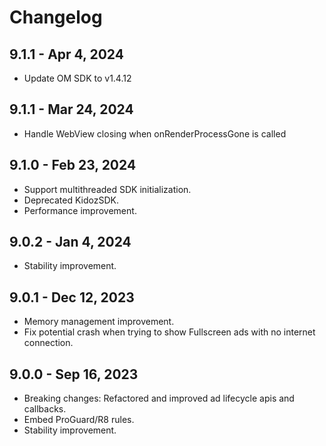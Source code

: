 # Changelog

## 9.1.1 - Apr 4, 2024

* Update OM SDK to v1.4.12
  
## 9.1.1 - Mar 24, 2024

* Handle WebView closing when onRenderProcessGone is called

## 9.1.0 - Feb 23, 2024

* Support multithreaded SDK initialization.
* Deprecated KidozSDK.
* Performance improvement.

## 9.0.2 - Jan 4, 2024

* Stability improvement.

## 9.0.1 - Dec 12, 2023

* Memory management improvement.
* Fix potential crash when trying to show Fullscreen ads with no internet connection.

## 9.0.0 - Sep 16, 2023

* Breaking changes: Refactored and improved ad lifecycle apis and callbacks.
* Embed ProGuard/R8 rules.
* Stability improvement.
